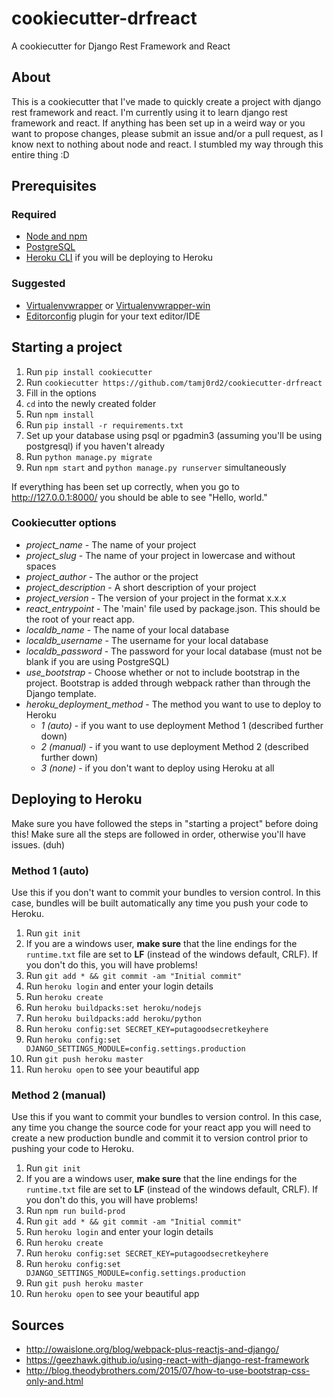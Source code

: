 # cookiecutter-drfreact
A cookiecutter for Django Rest Framework and React

## About
This is a cookiecutter that I've made to quickly create a project with django
rest framework and react. I'm currently using it to learn django rest framework
and react. If anything has been set up in a weird way or you want to propose
changes, please submit an issue and/or a pull request, as I know next to nothing
about node and react. I stumbled my way through this entire thing :D

## Prerequisites

### Required
- [Node and npm](https://nodejs.org/en/)
- [PostgreSQL](https://www.postgresql.org/)
- [Heroku CLI](https://devcenter.heroku.com/articles/heroku-command-line#download-and-install) if you will be deploying to Heroku

### Suggested
- [Virtualenvwrapper](https://pypi.python.org/pypi/virtualenvwrapper) or [Virtualenvwrapper-win](https://pypi.python.org/pypi/virtualenvwrapper-win)
- [Editorconfig](http://editorconfig.org/) plugin for your text editor/IDE

## Starting a project
1. Run `pip install cookiecutter`
2. Run `cookiecutter https://github.com/tamj0rd2/cookiecutter-drfreact`
3. Fill in the options
4. `cd` into the newly created folder
5. Run `npm install`
6. Run `pip install -r requirements.txt`
7. Set up your database using psql or pgadmin3 (assuming you'll be using postgresql) if you haven't already
8. Run `python manage.py migrate`
9. Run `npm start` and `python manage.py runserver` simultaneously

If everything has been set up correctly, when you go to http://127.0.0.1:8000/ you should be able to see "Hello, world."

### Cookiecutter options
* *project_name* - The name of your project
* *project_slug* - The name of your project in lowercase and without spaces
* *project_author* - The author or the project
* *project_description* - A short description of your project
* *project_version* - The version of your project in the format x.x.x
* *react_entrypoint* - The 'main' file used by package.json. This should be the root of your react app.
* *localdb_name* - The name of your local database
* *localdb_username* - The username for your local database
* *localdb_password* - The password for your local database (must not be blank if you are using PostgreSQL)
* *use_bootstrap* - Choose whether or not to include bootstrap in the project. Bootstrap is added through webpack rather than through the Django template.
* *heroku_deployment_method* - The method you want to use to deploy to Heroku
  * *1 (auto)* - if you want to use deployment Method 1 (described further down)
  * *2 (manual)* - if you want to use deployment Method 2 (described further down)
  * *3 (none)* - if you don't want to deploy using Heroku at all

## Deploying to Heroku
Make sure you have followed the steps in "starting a project" before doing this! Make sure all the steps are followed in order, otherwise you'll have issues. (duh)

### Method 1 (auto)
Use this if you don't want to commit your bundles to version control. In this case, bundles will be built automatically any time you push your code to Heroku.

1. Run `git init`
2. If you are a windows user, **make sure** that the line endings for the `runtime.txt` file are set to **LF** (instead of the windows default, CRLF). If you don't do this, you will have problems!
3. Run `git add * && git commit -am "Initial commit"`
4. Run `heroku login` and enter your login details
5. Run `heroku create`
6. Run `heroku buildpacks:set heroku/nodejs`
7. Run `heroku buildpacks:add heroku/python`
8. Run `heroku config:set SECRET_KEY=putagoodsecretkeyhere`
9. Run `heroku config:set DJANGO_SETTINGS_MODULE=config.settings.production`
10. Run `git push heroku master`
11. Run `heroku open` to see your beautiful app

### Method 2 (manual)
Use this if you want to commit your bundles to version control. In this case, any time you change the source code for your react app you will need to create a new production bundle and commit it to version control prior to pushing your code to Heroku.

1. Run `git init`
2. If you are a windows user, **make sure** that the line endings for the `runtime.txt` file are set to **LF** (instead of the windows default, CRLF). If you don't do this, you will have problems!
3. Run `npm run build-prod`
4. Run `git add * && git commit -am "Initial commit"`
5. Run `heroku login` and enter your login details
6. Run `heroku create`
7. Run `heroku config:set SECRET_KEY=putagoodsecretkeyhere`
8. Run `heroku config:set DJANGO_SETTINGS_MODULE=config.settings.production`
9. Run `git push heroku master`
10. Run `heroku open` to see your beautiful app

## Sources
- http://owaislone.org/blog/webpack-plus-reactjs-and-django/
- https://geezhawk.github.io/using-react-with-django-rest-framework
- http://blog.theodybrothers.com/2015/07/how-to-use-bootstrap-css-only-and.html
